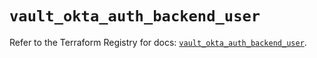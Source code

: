 # `vault_okta_auth_backend_user`

Refer to the Terraform Registry for docs: [`vault_okta_auth_backend_user`](https://registry.terraform.io/providers/hashicorp/vault/4.8.0/docs/resources/okta_auth_backend_user).
